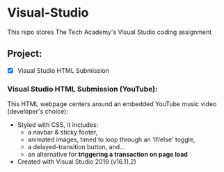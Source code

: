 # Visual-Studio

This repo stores The Tech Academy's Visual Studio coding assignment

## Project:
- [x] Visual Studio HTML Submission

### Visual Studio HTML Submission (YouTube):
This HTML webpage centers around an embedded YouTube music video (developer's choice):
- Styled with CSS, it includes:
  - a navbar & sticky footer,
  - animated images, timed to loop through an 'if/else' toggle,
  - a delayed-transition button, and...
  - an alternative for **triggering a transaction on page load**
- Created with Visual Studio 2019 (v16.11.2)
